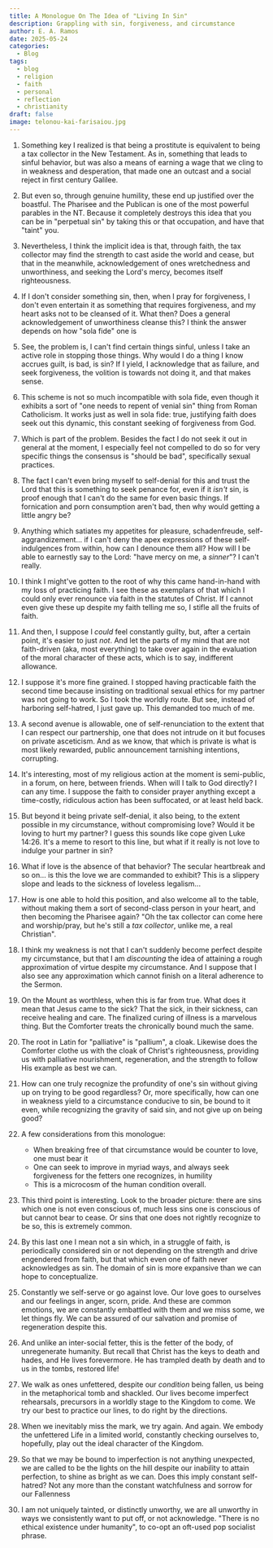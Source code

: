 ```yaml
---
title: A Monologue On The Idea of "Living In Sin"
description: Grappling with sin, forgiveness, and circumstance
author: E. A. Ramos
date: 2025-05-24
categories:
  - Blog
tags:
  - blog
  - religion
  - faith
  - personal
  - reflection
  - christianity
draft: false
image: telonou-kai-farisaiou.jpg
---
```

1. Something key I realized is that being a prostitute is equivalent to being a tax collector in the New Testament. As in, something that leads to sinful behavior, but was also a means of earning a wage that we cling to in weakness and desperation, that made one an outcast and a social reject in first century Galilee.

2. But even so, through genuine humility, these end up justified over the boastful. The Pharisee and the Publican is one of the most powerful parables in the NT. Because it completely destroys this idea that you can be in "perpetual sin" by taking this or that occupation, and have that "taint" you.

3. Nevertheless, I think the implicit idea is that, through faith, the tax collector may find the strength to cast aside the world and cease, but that in the meanwhile, acknowledgement of ones wretchedness and unworthiness, and seeking the Lord's mercy, becomes itself righteousness.
   
4. If I don't consider something sin, then, when I pray for forgiveness, I don't even entertain it as something that requires forgiveness, and my heart asks not to be cleansed of it. What then? Does a general acknowledgement of unworthiness cleanse this? I think the answer depends on how "sola fide" one is

5. See, the problem is, I can't find certain things sinful, unless I take an active role in stopping those things. Why would I do a thing I know accrues guilt, is bad, is sin? If I yield, I acknowledge that as failure, and seek forgiveness, the volition is towards not doing it, and that makes sense.

6. This scheme is not so much incompatible with sola fide, even though it exhibits a sort of "one needs to repent of venial sin" thing from Roman Catholicism. It works just as well in sola fide: true, justifying faith does seek out this dynamic, this constant seeking of forgiveness from God.
   
7. Which is part of the problem. Besides the fact I do not seek it out in general at the moment, I especially feel not compelled to do so for very specific things the consensus is "should be bad", specifically sexual practices.

8. The fact I can't even bring myself to self-denial for this and trust the Lord that this is something to seek penance for, even if it _isn't_ sin, is proof enough that I can't do the same for even basic things. If fornication and porn consumption aren't bad, then why would getting a little angry be?

9. Anything which satiates my appetites for pleasure, schadenfreude, self-aggrandizement... if I can't deny the apex expressions of these self-indulgences from within, how can I denounce them all? How will I be able to earnestly say to the Lord: "have mercy on me, a _sinner_"? I can't really.

10. I think I might've gotten to the root of why this came hand-in-hand with my loss of practicing faith. I see these as exemplars of that which I could only ever renounce via faith in the statutes of Christ. If I cannot even give these up despite my faith telling me so, I stifle all the fruits of faith.

11. And then, I suppose I _could_ feel constantly guilty, but, after a certain point, it's easier to just _not_. And let the parts of my mind that are not faith-driven (aka, most everything) to take over again in the evaluation of the moral character of these acts, which is to say, indifferent allowance.

12. I suppose it's more fine grained. I stopped having practicable faith the second time because insisting on traditional sexual ethics for my partner was not going to work. So I took the worldly route. But see, instead of harboring self-hatred, I just gave up. This demanded too much of me.

13. A second avenue is allowable, one of self-renunciation to the extent that I can respect our partnership, one that does not intrude on it but focuses on private asceticism. And as we know, that which is private is what is most likely rewarded, public announcement tarnishing intentions, corrupting.

14. It's interesting, most of my religious action at the moment is semi-public, in a forum, on here, between friends. When will I talk to God directly? I can any time. I suppose the faith to consider prayer anything except a time-costly, ridiculous action has been suffocated, or at least held back.

15. But beyond it being private self-denial, it also being, to the extent possible in my circumstance, without compromising love? Would it be loving to hurt my partner? I guess this sounds like cope given Luke 14:26. It's a meme to resort to this line, but what if it really is not love to indulge your partner in sin?

16. What if love is the absence of that behavior? The secular heartbreak and so on... is this the love we are commanded to exhibit? This is a slippery slope and leads to the sickness of loveless legalism...

17. How is one able to hold this position, and also welcome all to the table, without making them a sort of second-class person in your heart, and then becoming the Pharisee again? "Oh the tax collector can come here and worship/pray, but he's still a _tax collector_, unlike me, a real Christian".

18. I think my weakness is not that I can't suddenly become perfect despite my circumstance, but that I am _discounting_ the idea of attaining a rough approximation of virtue despite my circumstance. And I suppose that I also see any approximation which cannot finish on a literal adherence to the Sermon.

19. On the Mount as worthless, when this is far from true. What does it mean that Jesus came to the sick? That the sick, in their sickness, can receive healing and care. The finalized curing of illness is a marvelous thing. But the Comforter treats the chronically bound much the same.

20. The root in Latin for "palliative" is "pallium", a cloak. Likewise does the Comforter clothe us with the cloak of Christ's righteousness, providing us with palliative nourishment, regeneration, and the strength to follow His example as best we can.

21. How can one truly recognize the profundity of one's sin without giving up on trying to be good regardless? Or, more specifically, how can one in weakness yield to a circumstance conducive to sin, be bound to it even, while recognizing the gravity of said sin, and not give up on being good?

22. A few considerations from this monologue: 
	- When breaking free of that circumstance would be counter to love, one must bear it 
	- One can seek to improve in myriad ways, and always seek forgiveness for the fetters one recognizes, in humility
	- This is a microcosm of the human condition overall.

23. This third point is interesting. Look to the broader picture: there are sins which one is not even conscious of, much less sins one is conscious of but cannot bear to cease. Or sins that one does not rightly recognize to be so, this is extremely common.

24. By this last one I mean not a sin which, in a struggle of faith, is periodically considered sin or not depending on the strength and drive engendered from faith, but that which even one of faith never acknowledges as sin. The domain of sin is more expansive than we can hope to conceptualize.

25. Constantly we self-serve or go against love. Our love goes to ourselves and our feelings in anger, scorn, pride. And these are common emotions, we are constantly embattled with them and we miss some, we let things fly. We can be assured of our salvation and promise of regeneration despite this.

26. And unlike an inter-social fetter, this is the fetter of the body, of unregenerate humanity. But recall that Christ has the keys to death and hades, and He lives forevermore. He has trampled death by death and to us in the tombs, restored life!

27. We walk as ones unfettered, despite our _condition_ being fallen, us being in the metaphorical tomb and shackled. Our lives become imperfect rehearsals, precursors in a worldly stage to the Kingdom to come. We try our best to practice our lines, to do right by the directions.

28. When we inevitably miss the mark, we try again. And again. We embody the unfettered Life in a limited world, constantly checking ourselves to, hopefully, play out the ideal character of the Kingdom.

29. So that we may be bound to imperfection is not anything unexpected, we are called to be the lights on the hill despite our inability to attain perfection, to shine as bright as we can. Does this imply constant self-hatred? Not any more than the constant watchfulness and sorrow for our Fallenness

30. I am not uniquely tainted, or distinctly unworthy, we are all unworthy in ways we consistently want to put off, or not acknowledge. "There is no ethical existence under humanity", to co-opt an oft-used pop socialist phrase.

